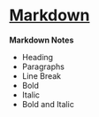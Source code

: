 # [Markdown](https://www.markdownguide.org/)

**Markdown Notes**

- Heading
- Paragraphs
- Line Break
- Bold
- Italic
- Bold and Italic

